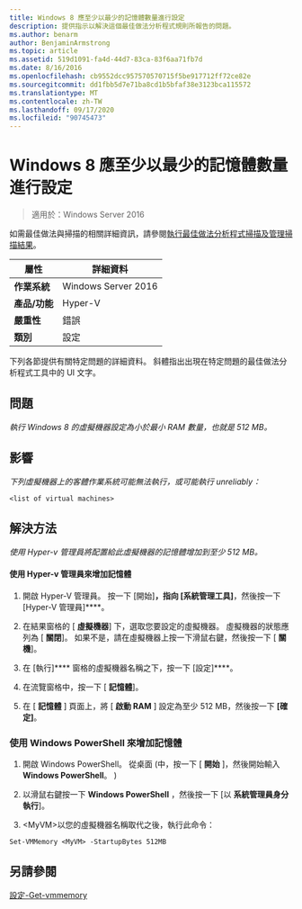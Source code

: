 ```yaml
---
title: Windows 8 應至少以最少的記憶體數量進行設定
description: 提供指示以解決這個最佳做法分析程式規則所報告的問題。
ms.author: benarm
author: BenjaminArmstrong
ms.topic: article
ms.assetid: 519d1091-fa4d-44d7-83ca-83f6aa71fb7d
ms.date: 8/16/2016
ms.openlocfilehash: cb9552dcc957570570715f5be917712ff72ce82e
ms.sourcegitcommit: dd1fbb5d7e71ba8cd1b5bfaf38e3123bca115572
ms.translationtype: MT
ms.contentlocale: zh-TW
ms.lasthandoff: 09/17/2020
ms.locfileid: "90745473"
---
```

# <a name="windows-8-should-be-configured-with-at-least-the-minimum-amount-of-memory"></a>Windows 8 應至少以最少的記憶體數量進行設定

>適用於：Windows Server 2016

如需最佳做法與掃描的相關詳細資訊，請參閱[執行最佳做法分析程式掃描及管理掃描結果](https://go.microsoft.com/fwlink/p/?LinkID=223177)。

|屬性|詳細資料|
|-|-|
|**作業系統**|Windows Server 2016|
|**產品/功能**|Hyper-V|
|**嚴重性**|錯誤|
|**類別**|設定|

下列各節提供有關特定問題的詳細資料。 斜體指出出現在特定問題的最佳做法分析程式工具中的 UI 文字。

## <a name="issue"></a>**問題**
*執行 Windows 8 的虛擬機器設定為小於最小 RAM 數量，也就是 512 MB。*

## <a name="impact"></a>**影響**
*下列虛擬機器上的客體作業系統可能無法執行，或可能執行 unreliably：*
```
<list of virtual machines>
```
## <a name="resolution"></a>**解決方法**
*使用 Hyper-v 管理員將配置給此虛擬機器的記憶體增加到至少 512 MB。*

#### <a name="increase-the-memory-using-hyper-v-manager"></a>使用 Hyper-v 管理員來增加記憶體

1.  開啟 Hyper-V 管理員。 按一下 [開始]****，指向 [系統管理工具]****，然後按一下 [Hyper-V 管理員]****。

2.  在結果窗格的 [ **虛擬機器**] 下，選取您要設定的虛擬機器。 虛擬機器的狀態應列為 [ **關閉**]。 如果不是，請在虛擬機器上按一下滑鼠右鍵，然後按一下 [ **關機**]。

3.  在 [執行]**** 窗格的虛擬機器名稱之下，按一下 [設定]****。

4.  在流覽窗格中，按一下 [ **記憶體**]。

5.  在 [ **記憶體** ] 頁面上，將 [ **啟動 RAM** ] 設定為至少 512 MB，然後按一下 **[確定]**。

### <a name="increase-the-memory-using-windows-powershell"></a>使用 Windows PowerShell 來增加記憶體

1.  開啟 Windows PowerShell。 從桌面 (中，按一下 [ **開始** ]，然後開始輸入 **Windows PowerShell**。 ) 

2.  以滑鼠右鍵按一下 **Windows PowerShell** ，然後按一下 [以 **系統管理員身分執行**]。

3.  \<MyVM>以您的虛擬機器名稱取代之後，執行此命令：

```
Set-VMMemory <MyVM> -StartupBytes 512MB
```

## <a name="see-also"></a>另請參閱
[設定-Get-vmmemory](/powershell/module/hyper-v/set-vmmemory?view=win10-ps)